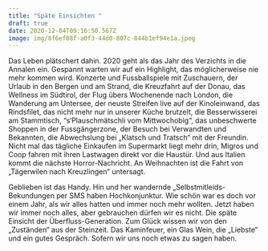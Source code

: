 ```yaml
---
title: "Späte Einsichten "
draft: true
date: 2020-12-04T09:16:50.567Z
image: img/8f6ef08f-a0f3-44d0-807c-844b1ef94e1a.jpeg
---
```

Das Leben plätschert dahin. 2020 geht als das Jahr des Verzichts in die Annalen ein. Gespannt warten wir auf ein Highlight, das möglicherweise nie mehr kommen wird. Konzerte und Fussballspiele mit Zuschauern, der Urlaub in den Bergen und am Strand, die Kreuzfahrt auf der Donau, das Wellness im Südtirol,  der Flug übers Wochenende nach London, die Wanderung am Untersee, der neuste Streifen live auf der Kinoleinwand, das Rindsfilet, das nicht mehr nur in unserer Küche brutzelt, die Besserwisserei am Stammtisch, “s‘Plauschmätschli vom Mittwochobig“, das unbeschwerte Shoppen in der Fussgängerzone, der Besuch bei Verwandten und Bekannten, die Abwechslung bei „Klatsch und Tratsch“ mit der Freundin. Nicht mal das tägliche Einkaufen im Supermarkt liegt mehr drin, Migros und Coop fahren mit ihren Lastwagen direkt vor die Haustür. Und aus Italien kommt die nächste Horror-Nachricht. An Weihnachten ist die Fahrt von „Tägerwilen nach Kreuzlingen“ untersagt.

Geblieben ist das Handy. Hin und her wandernde „Selbstmitleids-Bekundungen per SMS haben Hochkonjunktur. Wie schön war es doch vor einem Jahr, als wir alles hatten und immer noch mehr wollten. Jetzt haben wir immer noch alles, aber gebrauchen dürfen wir es nicht. Die späte Einsicht der Überfluss-Generation. Zum Glück wissen wir von den „Zuständen“ aus der Steinzeit. Das Kaminfeuer, ein Glas Wein, die „Liebste“ und ein gutes Gespräch. Sofern wir uns noch etwas zu sagen haben.